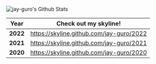 ![jay-guro's Github Stats](https://github-readme-stats.vercel.app/api?username=jay-guro&hide=stars,prs,issues,contribs&count_private=true&show_icons=true&title_color=a9b1d6&text_color=787c99&icon_color=7aa2f7&border_color=1f202e&bg_color=1a1b26&hide_border=false&border_radius=4)


| **Year** | **Check out my skyline!** |
| ---------------- | ---------------- |
| **2022** | https://skyline.github.com/jay-guro/2022 |
| **2021** | https://skyline.github.com/jay-guro/2021 |
| **2020** | https://skyline.github.com/jay-guro/2020 |
